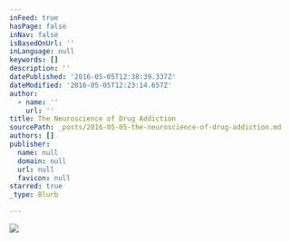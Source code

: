 ```yaml
---
inFeed: true
hasPage: false
inNav: false
isBasedOnUrl: ''
inLanguage: null
keywords: []
description: ''
datePublished: '2016-05-05T12:38:39.337Z'
dateModified: '2016-05-05T12:23:14.657Z'
author:
  - name: ''
    url: ''
title: The Neuroscience of Drug Addiction
sourcePath: _posts/2016-05-05-the-neuroscience-of-drug-addiction.md
authors: []
publisher:
  name: null
  domain: null
  url: null
  favicon: null
starred: true
_type: Blurb

---
```

![](https://s3-us-west-2.amazonaws.com/the-grid-img/p/9b2749d2819a96a36cc74c81f47ea0781a31e787.jpg)